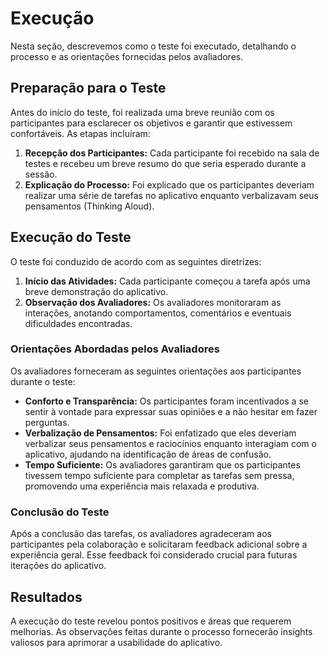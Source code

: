 # Execução

Nesta seção, descrevemos como o teste foi executado, detalhando o processo e as orientações fornecidas pelos avaliadores.

## Preparação para o Teste

Antes do início do teste, foi realizada uma breve reunião com os participantes para esclarecer os objetivos e garantir que estivessem confortáveis. As etapas incluíram:

1. **Recepção dos Participantes:** Cada participante foi recebido na sala de testes e recebeu um breve resumo do que seria esperado durante a sessão.
2. **Explicação do Processo:** Foi explicado que os participantes deveriam realizar uma série de tarefas no aplicativo enquanto verbalizavam seus pensamentos (Thinking Aloud).

## Execução do Teste

O teste foi conduzido de acordo com as seguintes diretrizes:

1. **Início das Atividades:** Cada participante começou a tarefa após uma breve demonstração do aplicativo.
2. **Observação dos Avaliadores:** Os avaliadores monitoraram as interações, anotando comportamentos, comentários e eventuais dificuldades encontradas.

### Orientações Abordadas pelos Avaliadores

Os avaliadores forneceram as seguintes orientações aos participantes durante o teste:

- **Conforto e Transparência:** Os participantes foram incentivados a se sentir à vontade para expressar suas opiniões e a não hesitar em fazer perguntas.
- **Verbalização de Pensamentos:** Foi enfatizado que eles deveriam verbalizar seus pensamentos e raciocínios enquanto interagiam com o aplicativo, ajudando na identificação de áreas de confusão.
- **Tempo Suficiente:** Os avaliadores garantiram que os participantes tivessem tempo suficiente para completar as tarefas sem pressa, promovendo uma experiência mais relaxada e produtiva.

### Conclusão do Teste

Após a conclusão das tarefas, os avaliadores agradeceram aos participantes pela colaboração e solicitaram feedback adicional sobre a experiência geral. Esse feedback foi considerado crucial para futuras iterações do aplicativo.

## Resultados

A execução do teste revelou pontos positivos e áreas que requerem melhorias. As observações feitas durante o processo fornecerão insights valiosos para aprimorar a usabilidade do aplicativo.

